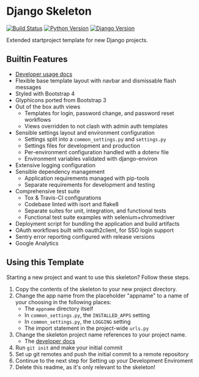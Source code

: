 # Django Skeleton

[![Build Status](https://travis-ci.org/ITNG/django-skeleton.svg?branch=master)](https://travis-ci.org/ITNG/django-skeleton)
[![Python Version](https://img.shields.io/badge/Python-3.6-blue.svg)]()
[![Django Version](https://img.shields.io/badge/Django-1.11-blue.svg)]()


Extended startproject template for new Django projects.

## Builtin Features

- [Developer usage docs](docs)
- Flexible base template layout with navbar and dismissable flash messages
- Styled with Bootstrap 4
- Glyphicons ported from Bootstrap 3
- Out of the box auth views
    - Templates for login, password change, and password reset workflows
    - Views overridden to not clash with admin auth templates
- Sensible settings layout and environment configuration
    - Settings split into a `common_settings.py` and `settings.py`
    - Settings files for development and production
    - Per-environment configuration handled with a dotenv file
    - Environment variables validated with django-environ
- Extensive logging configuration
- Sensible dependency management
    - Application requirements managed with pip-tools
    - Separate requirements for development and testing
- Comprehensive test suite
    - Tox & Travis-CI configurations
    - Codebase linted with isort and flake8
    - Separate suites for unit, integration, and functional tests
    - Functional test suite examples with selenium+chromedriver
- Deployment script for bundling the application and build artifacts
- OAuth workflows built with oauth2client, for SSO login support
- Sentry error reporting configured with release versions
- Google Analytics


## Using this Template

Starting a new project and want to use this skeleton? Follow these steps.

1. Copy the contents of the skeleton to your new project directory.
2. Change the app name from the placeholder "appname" to a name of your
choosing in the following places:
    - The `appname` directory itself
    - In `common_settings.py`, the `INSTALLED_APPS` setting
    - In `common_settings.py`, the `LOGGING` setting
    - The import statement in the project-wide `urls.py`
3. Change the skeleton project name references to your project name.
    - The [developer docs](docs)
4. Run `git init` and make your initial commit
5. Set up git remotes and push the initial commit to a remote repository
6. Continue to the next step for Setting up your Development Enviroment
7. Delete this readme, as it's only relevant to the skeleton!
